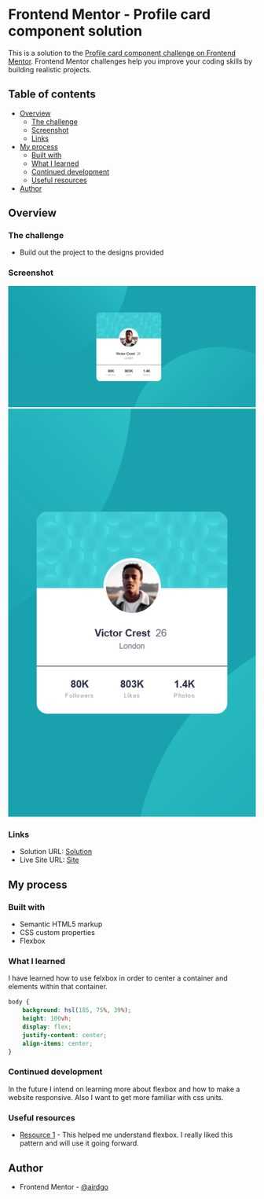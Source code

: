 # Frontend Mentor - Profile card component solution

This is a solution to the [Profile card component challenge on Frontend Mentor](https://www.frontendmentor.io/challenges/profile-card-component-cfArpWshJ). Frontend Mentor challenges help you improve your coding skills by building realistic projects. 

## Table of contents

- [Overview](#overview)
  - [The challenge](#the-challenge)
  - [Screenshot](#screenshot)
  - [Links](#links)
- [My process](#my-process)
  - [Built with](#built-with)
  - [What I learned](#what-i-learned)
  - [Continued development](#continued-development)
  - [Useful resources](#useful-resources)
- [Author](#author)


## Overview

### The challenge

- Build out the project to the designs provided

### Screenshot

![PC screenshot](./Screenshot-PC.png)
![Mobile screenshot](./Screenshot-Mobile.png)

### Links

- Solution URL: [Solution](https://www.frontendmentor.io/solutions/hi-this-is-my-first-challenge-i-used-flexbox-in-this-one-IbIWMH5Mr)
- Live Site URL: [Site](https://airdgo-stats-preview.netlify.app)

## My process

### Built with

- Semantic HTML5 markup
- CSS custom properties
- Flexbox

### What I learned

I have learned how to use felxbox in order to center a container and elements within that container.

```css
body {
    background: hsl(185, 75%, 39%);
    height: 100vh;
    display: flex;
    justify-content: center;
    align-items: center;
}
```

### Continued development

In the future I intend on learning more about flexbox and how to make a website responsive. Also I want to get more familiar with css units.

### Useful resources

- [Resource 1](https://flexbox.help) - This helped me understand flexbox. I really liked this pattern and will use it going forward.

## Author

- Frontend Mentor - [@airdgo](https://www.frontendmentor.io/profile/airdgo)
